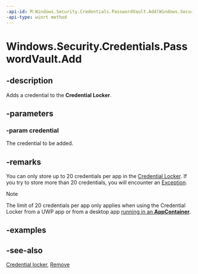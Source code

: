 ```yaml
---
-api-id: M:Windows.Security.Credentials.PasswordVault.Add(Windows.Security.Credentials.PasswordCredential)
-api-type: winrt method
---
```


<!-- Method syntax
public void Add(Windows.Security.Credentials.PasswordCredential credential)
-->

# Windows.Security.Credentials.PasswordVault.Add

## -description

Adds a credential to the **Credential Locker**.

## -parameters

### -param credential

The credential to be added.

## -remarks

You can only store up to 20 credentials per app in the [Credential Locker](/windows/uwp/security/credential-locker). If you try to store more than 20 credentials, you will encounter an [Exception](/dotnet/api/system.exception?view=dotnet-uwp-10.0&preserve-view=true).

> [!NOTE]
> The limit of 20 credentials per app only applies when using the Credential Locker from a UWP app or from a desktop app [running in an **AppContainer**](/windows/win32/secauthz/appcontainer-for-legacy-applications-).

## -examples

## -see-also

[Credential locker](/windows/uwp/security/credential-locker), [Remove](passwordvault_remove_423289634.md)
